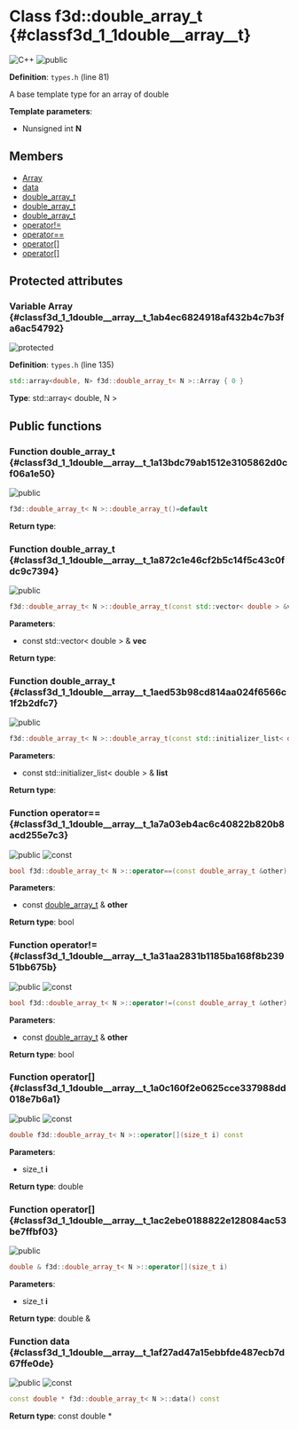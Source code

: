 # Class f3d::double\_array\_t {#classf3d_1_1double__array__t}

![][C++]
![][public]

**Definition**: `types.h` (line 81)



A base template type for an array of double

**Template parameters**:

* Nunsigned int **N**

## Members

* [Array](classf3d_1_1double__array__t.md#classf3d_1_1double__array__t_1ab4ec6824918af432b4c7b3fa6ac54792)
* [data](classf3d_1_1double__array__t.md#classf3d_1_1double__array__t_1af27ad47a15ebbfde487ecb7d67ffe0de)
* [double\_array\_t](classf3d_1_1double__array__t.md#classf3d_1_1double__array__t_1a13bdc79ab1512e3105862d0cf06a1e50)
* [double\_array\_t](classf3d_1_1double__array__t.md#classf3d_1_1double__array__t_1a872c1e46cf2b5c14f5c43c0fdc9c7394)
* [double\_array\_t](classf3d_1_1double__array__t.md#classf3d_1_1double__array__t_1aed53b98cd814aa024f6566c1f2b2dfc7)
* [operator!=](classf3d_1_1double__array__t.md#classf3d_1_1double__array__t_1a31aa2831b1185ba168f8b23951bb675b)
* [operator==](classf3d_1_1double__array__t.md#classf3d_1_1double__array__t_1a7a03eb4ac6c40822b820b8acd255e7c3)
* [operator[]](classf3d_1_1double__array__t.md#classf3d_1_1double__array__t_1a0c160f2e0625cce337988dd018e7b6a1)
* [operator[]](classf3d_1_1double__array__t.md#classf3d_1_1double__array__t_1ac2ebe0188822e128084ac53be7ffbf03)

## Protected attributes

### Variable Array {#classf3d_1_1double__array__t_1ab4ec6824918af432b4c7b3fa6ac54792}

![][protected]

**Definition**: `types.h` (line 135)


```cpp
std::array<double, N> f3d::double_array_t< N >::Array { 0 }
```








**Type**: std::array< double, N >



## Public functions

### Function double\_array\_t {#classf3d_1_1double__array__t_1a13bdc79ab1512e3105862d0cf06a1e50}

![][public]


```cpp
f3d::double_array_t< N >::double_array_t()=default
```








**Return type**: 



### Function double\_array\_t {#classf3d_1_1double__array__t_1a872c1e46cf2b5c14f5c43c0fdc9c7394}

![][public]


```cpp
f3d::double_array_t< N >::double_array_t(const std::vector< double > &vec)
```








**Parameters**:

* const std::vector< double > & **vec**

**Return type**: 



### Function double\_array\_t {#classf3d_1_1double__array__t_1aed53b98cd814aa024f6566c1f2b2dfc7}

![][public]


```cpp
f3d::double_array_t< N >::double_array_t(const std::initializer_list< double > &list)
```








**Parameters**:

* const std::initializer_list< double > & **list**

**Return type**: 



### Function operator== {#classf3d_1_1double__array__t_1a7a03eb4ac6c40822b820b8acd255e7c3}

![][public]
![][const]


```cpp
bool f3d::double_array_t< N >::operator==(const double_array_t &other) const
```








**Parameters**:

* const [double\_array\_t](classf3d_1_1double__array__t.md) & **other**

**Return type**: bool



### Function operator!= {#classf3d_1_1double__array__t_1a31aa2831b1185ba168f8b23951bb675b}

![][public]
![][const]


```cpp
bool f3d::double_array_t< N >::operator!=(const double_array_t &other) const
```








**Parameters**:

* const [double\_array\_t](classf3d_1_1double__array__t.md) & **other**

**Return type**: bool



### Function operator[] {#classf3d_1_1double__array__t_1a0c160f2e0625cce337988dd018e7b6a1}

![][public]
![][const]


```cpp
double f3d::double_array_t< N >::operator[](size_t i) const
```








**Parameters**:

* size_t **i**

**Return type**: double



### Function operator[] {#classf3d_1_1double__array__t_1ac2ebe0188822e128084ac53be7ffbf03}

![][public]


```cpp
double & f3d::double_array_t< N >::operator[](size_t i)
```








**Parameters**:

* size_t **i**

**Return type**: double &



### Function data {#classf3d_1_1double__array__t_1af27ad47a15ebbfde487ecb7d67ffe0de}

![][public]
![][const]


```cpp
const double * f3d::double_array_t< N >::data() const
```








**Return type**: const double *





[public]: https://img.shields.io/badge/-public-brightgreen (public)
[C++]: https://img.shields.io/badge/language-C%2B%2B-blue (C++)
[const]: https://img.shields.io/badge/-const-lightblue (const)
[protected]: https://img.shields.io/badge/-protected-yellow (protected)
[static]: https://img.shields.io/badge/-static-lightgrey (static)